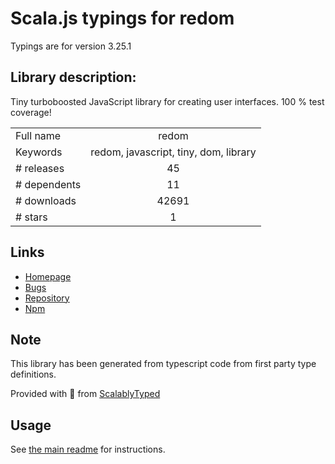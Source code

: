 
# Scala.js typings for redom

Typings are for version 3.25.1

## Library description:
Tiny turboboosted JavaScript library for creating user interfaces. 100 % test coverage!

|                    |                 |
| ------------------ | :-------------: |
| Full name          | redom |
| Keywords           | redom, javascript, tiny, dom, library |
| # releases         | 45 |
| # dependents       | 11 |
| # downloads        | 42691 |
| # stars            | 1 |

## Links
- [Homepage](https://redom.js.org)
- [Bugs](https://github.com/redom/redom/issues)
- [Repository](https://github.com/redom/redom)
- [Npm](https://www.npmjs.com/package/redom)
    


## Note
This library has been generated from typescript code from first party type definitions.

Provided with :purple_heart: from [ScalablyTyped](https://github.com/oyvindberg/ScalablyTyped)

## Usage
See [the main readme](../../readme.md) for instructions.


